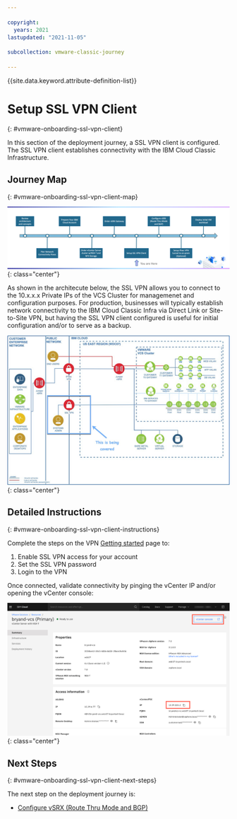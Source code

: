 ```yaml
---

copyright:
  years: 2021
lastupdated: "2021-11-05"

subcollection: vmware-classic-journey

---
```


{{site.data.keyword.attribute-definition-list}}

# Setup SSL VPN Client
{: #vmware-onboarding-ssl-vpn-client}

In this section of the deployment journey, a SSL VPN client is configured. The SSL VPN client establishes connectivity with the IBM Cloud Classic Infrastructure. 

## Journey Map
{: #vmware-onboarding-ssl-vpn-client-map}


![Architecture](images/solution-vmware-onboarding-hidden/ssl-vpn/journey-map.png){: class="center"}

As shown in the architecute below, the SSL VPN allows you to connect to the 10.x.x.x Private IPs of the  VCS Cluster for managemenet and configuration purposes.  For production, businesses will typically establish network connectivity to the IBM Cloud Classic Infra via Direct Link or Site-to-Site VPN, but having the SSL VPN client configured is useful for initial configuration and/or to serve as a backup.


![Architecture](images/solution-vmware-onboarding-hidden/ssl-vpn/architecture-sslvpn-callout.jpg){: class="center"}


## Detailed Instructions
{: #vmware-onboarding-ssl-vpn-client-instructions}

Complete the steps on the VPN [Getting started](https://{DomainName}/docs/iaas-vpn?topic=iaas-vpn-getting-started#enable-user-vpn-access) page to:

1. Enable SSL VPN access for your account
2. Set the SSL VPN password
3. Login to the VPN

Once connected, validate connectivity by pinging the vCenter IP and/or opening the vCenter console:

![Architecture](images/solution-vmware-onboarding-hidden/ssl-vpn/vcenter-ips.png){: class="center"}




## Next Steps
{: #vmware-onboarding-ssl-vpn-client-next-steps}

The next step on the deployment journey is:

* [Configure vSRX (Route Thru Mode and BGP)](/docs/solution-tutorials?topic=solution-tutorials-vmware-onboarding-route-through-and-bgp-setup)

